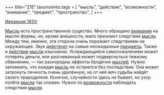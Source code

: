 +++
title="215"
taxonomies.tags = [
 "мысль",
 "действие",
 "возможности",
 "внимание",
 "предмет",
 "пространство",
]
+++

[Иерархия 1931г](/agni/1931)

[Мысль](/tags/[мысль](/tags/мысль)) есть пространственное существо. Много обращено [внимания](/tags/внимание) на мысле-формы, но, кроме внешности, мало признают следствие [мысли](/tags/[мысль](/tags/мысль)). Между тем, именно, эта сторона очень поражает следствиями на окружающее. Звук [действует](/tags/[действие](/tags/действие)) на самые неожиданные [предметы](/tags/предмет). Также и [действие](/tags/действие) [мысли](/tags/[мысль](/tags/мысль)) изысканно. Услаждающийся самосожалением может потерять деньги, или разгневанный может подвергнуться тяжкому обвинению, — так разнородны эффекты бродячих [мыслей](/tags/[мысль](/tags/мысль)). Нужно запомнить, что каждая [мысль](/tags/мысль) не останется без последствия. Она может затронуть личность очень удалённую, но от неё мяч судьбы найдёт своего прародителя. Конечно, случайности здесь не бывает, но узор полёта [мысли](/tags/[мысль](/tags/мысль)) так сложен. Нужно по [возможности](/tags/возможности) наблюдать следствия [мысли](/tags/[мысль](/tags/мысль)).   

